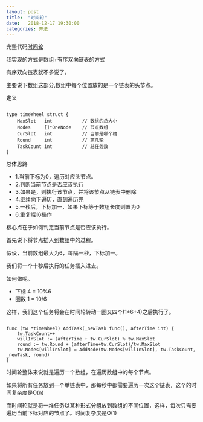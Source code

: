 ```yaml
---
layout: post
title:  "时间轮"
date:   2018-12-17 19:30:00
categories: 算法
---
```


完整代码[时间轮](https://github.com/daysleep666/someproject/blob/master/datastruct/timewheel/main.go "时间轮")


我实现的方式是数组+有序双向链表的方式

有序双向链表就不多说了。

主要说下数组这部分,数组中每个位置放的是一个链表的头节点。

定义

```golang

type timeWheel struct {
	MaxSlot   int           // 数组的总大小
	Nodes     []*OneNode    // 节点数组
	CurSlot   int           // 当前是哪个槽
	Round     int           // 第几轮
	TaskCount int           // 总任务数
}

```

总体思路

- 1.当前下标为0，遍历对应头节点。
- 2.判断当前节点是否应该执行
- 3.如果是，则执行该节点，并将该节点从链表中删除
- 4.继续向下遍历，直到遍历完
- 5.一秒后，下标加一，如果下标等于数组长度则置为0
- 6.重复1到6操作

核心点在于如何判定当前节点是否应该执行。

首先说下将节点插入到数组中的过程。

假设，当前数组最大为6，每隔一秒，下标加一。

我们将一个十秒后执行的任务插入进去。

如何做呢。

- 下标 4 = 10%6
- 圈数 1 = 10/6

这样，我们这个任务将会在时间轮转动一圈又四个(1*6+4)之后执行了。

```golang

func (tw *timeWheel) AddTask(_newTask func(), afterTime int) {
	tw.TaskCount++
	willInSlot := (afterTime + tw.CurSlot) % tw.MaxSlot
	round := tw.Round + (afterTime+tw.CurSlot)/tw.MaxSlot
	tw.Nodes[willInSlot] = AddNode(tw.Nodes[willInSlot], tw.TaskCount, _newTask, round)
}

```

时间轮整体来说就是遍历一个数组，在遍历数组中的每个节点。

如果将所有任务放到一个单链表中，那每秒中都需要遍历一次这个链表，这个的时间复杂度是O(n)

而时间轮就是将一堆任务以某种形式分组放到数组的不同位置，这样，每次只需要遍历当前下标对应的节点了。时间复杂度是O(1)